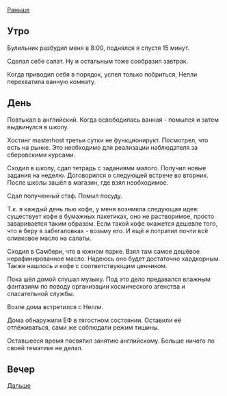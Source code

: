 [Раньше](2020.03.03.md)  
## Утро
Булильник разбудил меня в 8:00, поднялся я спустя 15 минут.

Сделал себе салат. Ну и остальным тоже сообразил завтрак.

Когда приводил себя в порядок, успел только побриться, Нелли перехватила ванную комнату.
## День
Повтыкал в английский. Когда освободилась ванная - помылся и затем выдвинулся в школу.

Хостинг masterhost третьи сутки не функционирукт. Посмотрел, что есть на рынке. Это необходимо для реализации наблюдателя за сберовскими курсами.

Сходил в школу, сдал тетрадь с заданиями малого. Получил новые задания на неделю. Договорился о следующей встрече во вторник.  
После школы зашёл в магазин, где взял необходимое.

Сдал полученный стаф. Помыл посуду.

Т.к. я каждый день пью кофе, у меня вознмкла следующая идея: существует кофе в бумажных пакетиках, оно не растворимое, просто заваривается таким образом. Если такой кофе окажется дешевле того, что я беру в забегаловках - возьму его. И ещё я потратил почти всё оливковое масло на салаты.

Сходил в Самбери, что в южном парке. Взял там самое дешёвое нерафинированное масло. Надеюсь оно будет достаточно хардкорным.  
Также нашлось и кофе с соответствующим ценником.

Пока шёл домой слушал музыку. Под это дело предавался влажным фантазиям по поводу организации космического агенства и спасательной службы.

Возле дома встретился с Нелли.

Дома обнаружили ЕФ в тягостном состоянии. Оставили её отлёживаться, сами же соблюдали режим тишины.

Оставшееся время посвятил занятию английскому. Больше ничего по своей тематике не делал.
## Вечер
[Дальше](2020.03.05.md)